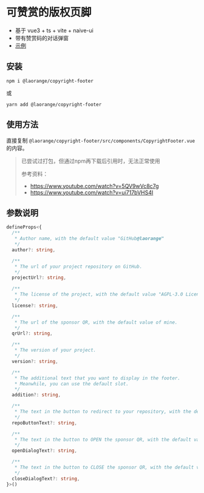 # 可赞赏的版权页脚

+ 基于 vue3 + ts + vite + naive-ui
+ 带有赞赏码的对话弹窗
+ [示例](https://laorange.github.io/paper-assistant)

## 安装

```
npm i @laorange/copyright-footer
```

或

```
yarn add @laorange/copyright-footer
```

## 使用方法

直接复制 `@laorange/copyright-footer/src/components/CopyrightFooter.vue` 的内容。

> 已尝试过打包，但通过npm再下载后引用时，无法正常使用
>
> 参考资料：
>
> + https://www.youtube.com/watch?v=5QV9wVc8c7g
> + https://www.youtube.com/watch?v=ui717bVHS4I

## 参数说明

```typescript
defineProps<{
  /**
   * Author name, with the default value "GitHub@laorange"
   */
  author?: string,

  /**
   * The url of your project repository on GitHub.
   */
  projectUrl?: string,

  /**
   * The license of the project, with the default value "AGPL-3.0 License"
   */
  license?: string,

  /**
   * The url of the sponsor QR, with the default value of mine.
   */
  qrUrl?: string,

  /**
   * The version of your project.
   */
  version?: string,

  /**
   * The additional text that you want to display in the footer. 
   * Meanwhile, you can use the default slot.
   */
  addition?: string,

  /**
   * The text in the button to redirect to your repository, with the default value "查看源代码".
   */
  repoButtonText?: string,

  /**
   * The text in the button to OPEN the sponsor QR, with the default value "鼓励开发者".
   */
  openDialogText?: string,

  /**
   * The text in the button to CLOSE the sponsor QR, with the default value "关闭赞赏码".
   */
  closeDialogText?: string,
}>()
```

